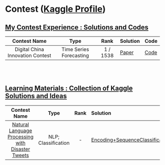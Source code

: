 # Contest ([Kaggle Profile](https://www.kaggle.com/xinyi0919))

## [My Contest Experience : Solutions and Codes](https://github.com/XiN0919/Competition/tree/main/Competition%20Experience)
| Contest Name | Type | Rank | Solution | Code |
| :-: | :---: | :---: | :--- | :---|
|  Digital China Innovation Contest | Time Series Forecasting |  1 / 1538 | [Paper]() | [Code](https://github.com/XiN0919/DriftTrajectory) |

<br>
<br>

## [Learning Materials : Collection of Kaggle Solutions and Ideas](https://github.com/XiN0919/Competition/tree/main/Learning%20Materials)
| Contest Name | Type | Rank | Solution | Code |
| :-: | :---: | :---: | :--- | :---|
| [Natural Language Processing with Disaster Tweets](https://www.kaggle.com/competitions/nlp-getting-started/overview/description) | NLP;<br>Classification | - | [Encoding+SequenceClassification](https://github.com/XiN0919/Competition/tree/main/Learning%20Materials/Natural%20Language%20Processing%20with%20Disaster%20Tweets) | [Code](https://github.com/XiN0919/Competition/tree/main/Learning%20Materials/Natural%20Language%20Processing%20with%20Disaster%20Tweets) |
